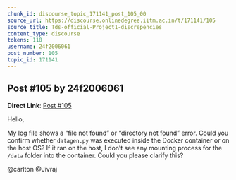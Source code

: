 ```yaml
---
chunk_id: discourse_topic_171141_post_105_00
source_url: https://discourse.onlinedegree.iitm.ac.in/t/171141/105
source_title: Tds-official-Project1-discrepencies
content_type: discourse
tokens: 118
username: 24f2006061
post_number: 105
topic_id: 171141
---
```


## Post #105 by 24f2006061

**Direct Link**: [Post #105](https://discourse.onlinedegree.iitm.ac.in/t/171141/105)

Hello,

My log file shows a “file not found” or “directory not found” error. Could you confirm whether `datagen.py` was executed inside the Docker container or on the host OS? If it ran on the host, I don’t see any mounting process for the `/data` folder into the container. Could you please clarify this?

@carlton @Jivraj
